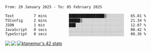 <!--START_SECTION:waka-->

```txt
From: 29 January 2025 - To: 05 February 2025

Text         7 mins          ████████████████▒░░░░░░░░   65.81 %
TSConfig     2 mins          █████▒░░░░░░░░░░░░░░░░░░░   21.34 %
JSON         1 min           ███░░░░░░░░░░░░░░░░░░░░░░   12.07 %
JavaScript   0 secs          ░░░░░░░░░░░░░░░░░░░░░░░░░   00.42 %
TypeScript   0 secs          ░░░░░░░░░░░░░░░░░░░░░░░░░   00.36 %
```

<!--END_SECTION:waka-->
<a href="https://github.com/anuraghazra/github-readme-stats">
  <img align="left" src="https://github-readme-stats.vercel.app/api?username=Tanesan&count_private=true&show_icons=true" />
<img align="left" src="https://github-readme-stats.vercel.app/api/top-langs/?username=Tanesan" />
</a>

[![ktanemur's 42 stats](https://badge42.vercel.app/api/v2/cl1wslf6s002109l771rng2w8/stats?cursusId=21&coalitionId=62)](https://github.com/JaeSeoKim/badge42)
